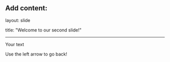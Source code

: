 Add content:
---

layout: slide

title: "Welcome to our second slide!"

---

Your text

Use the left arrow to go back!
